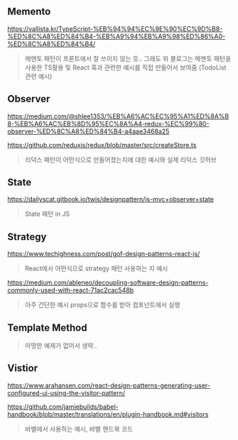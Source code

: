## Memento

https://vallista.kr/TypeScript-%EB%94%94%EC%9E%90%EC%9D%B8-%ED%8C%A8%ED%84%B4-%EB%A9%94%EB%A9%98%ED%86%A0-%ED%8C%A8%ED%84%B4/

> 메멘토 패턴이 프론트에서 잘 쓰이지 않는 듯.. 그래도 위 블로그는 메멘토 패턴을 사용한 TS활용 및 React 훅과 관련한 예시를 직접 만들어서 보여줌 (TodoList 관련 예시)

## Observer

https://medium.com/@shlee1353/%EB%A6%AC%EC%95%A1%ED%8A%B8-%EB%A6%AC%EB%8D%95%EC%8A%A4-redux-%EC%99%80-observer-%ED%8C%A8%ED%84%B4-a4aae3468a25

https://github.com/reduxjs/redux/blob/master/src/createStore.ts

> 리덕스 패턴이 어떤식으로 만들어졌는지에 대한 예시와 실제 리덕스 깃허브

## State

https://dailyscat.gitbook.io/twis/designpattern/js-mvc+observer+state

> State 패턴 in JS

## Strategy

https://www.techighness.com/post/gof-design-patterns-react-js/

> React에서 어떤식으로 strategy 패턴 사용하는 지 예시

https://medium.com/ableneo/decoupling-software-design-patterns-commonly-used-with-react-71ac2cac548b

> 아주 간단한 예시 props으로 함수를 받아 컴포넌트에서 실행

## Template Method

> 마땅한 예제가 없어서 생략..

## Vistior

https://www.arahansen.com/react-design-patterns-generating-user-configured-ui-using-the-visitor-pattern/

https://github.com/jamiebuilds/babel-handbook/blob/master/translations/en/plugin-handbook.md#visitors

> 바벨에서 사용하는 예시, 바벨 핸드북 코드
